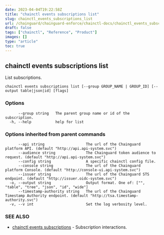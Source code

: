 ```yaml
---
date: 2023-04-04T19:22:58Z
title: "chainctl events subscriptions list"
slug: chainctl_events_subscriptions_list
url: /chainguard/chainguard-enforce/chainctl-docs/chainctl_events_subscriptions_list/
draft: false
tags: ["chainctl", "Reference", "Product"]
images: []
type: "article"
toc: true
---
```

## chainctl events subscriptions list

List subscriptions.

```
chainctl events subscriptions list [--group GROUP_NAME | GROUP_ID] [--output table|json|id] [flags]
```

### Options

```
      --group string   The parent group name or id of the subscription.
  -h, --help           help for list
```

### Options inherited from parent commands

```
      --api string                   The url of the Chainguard platform API. (default "http://api.api-system.svc")
      --audience string              The Chainguard token audience to request. (default "http://api.api-system.svc")
      --config string                A specific chainctl config file.
      --console string               The url of the Chainguard platform Console. (default "http://console-ui.api-system.svc")
      --issuer string                The url of the Chainguard STS endpoint. (default "http://issuer.oidc-system.svc")
  -o, --output string                Output format. One of: ["", "table", "tree", "json", "id", "wide"]
      --timestamp-authority string   The url of the Chainguard Timestamp Authority endpoint. (default "http://tsa.timestamp-authority.svc")
  -v, --v int                        Set the log verbosity level.
```

### SEE ALSO

* [chainctl events subscriptions](/chainguard/chainguard-enforce/chainctl-docs/chainctl_events_subscriptions/)	 - Subscription interactions.

